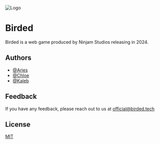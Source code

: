 
![Logo](https://cdn.discordapp.com/attachments/1101301422009614356/1122722111014834206/favi.png)


# Birded

Birded is a web game produced by Ninjam Studios releasing in 2024.


## Authors

- [@Aries](https://www.github.com/ariesninjadev)
- [@Chloe](https://github.com/ogniK5377)
- [@Kaleb](https://www.github.com/kaleb)


## Feedback

If you have any feedback, please reach out to us at official@birded.tech


## License

[MIT](https://choosealicense.com/licenses/mit/)

